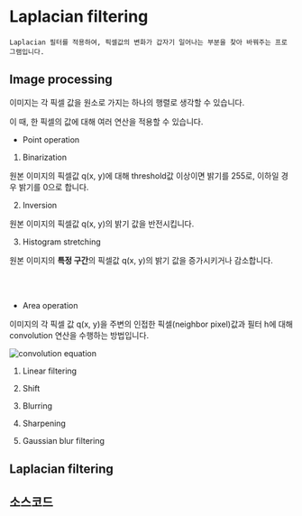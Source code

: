 # Laplacian filtering
	
	Laplacian 필터를 적용하여, 픽셀값의 변화가 갑자기 일어나는 부분을 찾아 바꿔주는 프로그램입니다.
	
## Image processing

이미지는 각 픽셀 값을 원소로 가지는 하나의 행렬로 생각할 수 있습니다.

이 때, 한 픽셀의 값에 대해 여러 연산을 적용할 수 있습니다.

* Point operation

1. Binarization
	
원본 이미지의 픽셀값 q(x, y)에 대해 threshold값 이상이면 밝기를 255로, 이하일 경우 밝기를 0으로 합니다.
		
2. Inversion
	
원본 이미지의 픽셀값 q(x, y)의 밝기 값을 반전시킵니다.
		
3. Histogram stretching
	
원본 이미지의 <strong>특정 구간</strong>의 픽셀값 q(x, y)의 밝기 값을 증가시키거나 감소합니다.

<br>
<br>

* Area operation

이미지의 각 픽셀 값 q(x, y)을 주변의 인접한 픽셀(neighbor pixel)값과 필터 h에 대해 convolution 연산을 수행하는 방법입니다.

![convolution equation](https://latex.codecogs.com/png.latex?convolution&space;:&space;q*h&space;=&space;\sum_{i&space;=&space;-\frac{m}{2}}^{\frac{m}{2}}\sum_{j&space;=&space;-\frac{m}{2}}^{\frac{m}{2}}h(j,&space;i)q(x&space;-&space;j,&space;y&space;-i&space;))

1. Linear filtering
		
2. Shift
		
3. Blurring
		
4. Sharpening

5. Gaussian blur filtering

	
## Laplacian filtering

## 소스코드